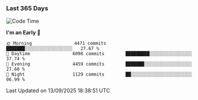 ### Last 365 Days
<!--START_SECTION:waka-->
![Code Time](http://img.shields.io/badge/Code%20Time-1%2C140%20hrs%2025%20mins-blue)

**I'm an Early 🐤** 

```text
🌞 Morning                4471 commits        ███████░░░░░░░░░░░░░░░░░░   27.67 % 
🌆 Daytime                6098 commits        █████████░░░░░░░░░░░░░░░░   37.74 % 
🌃 Evening                4459 commits        ███████░░░░░░░░░░░░░░░░░░   27.60 % 
🌙 Night                  1129 commits        ██░░░░░░░░░░░░░░░░░░░░░░░   06.99 % 
```



 Last Updated on 13/09/2025 18:38:51 UTC
<!--END_SECTION:waka-->

<!--
**BrianCurliss/BrianCurliss** is a ✨ _special_ ✨ repository because its `README.md` (this file) appears on your GitHub profile.

Here are some ideas to get you started:

- 🔭 I’m currently working on ...
- 🌱 I’m currently learning ...
- 👯 I’m looking to collaborate on ...
- 🤔 I’m looking for help with ...
- 💬 Ask me about ...
- 📫 How to reach me: ...
- 😄 Pronouns: ...
- ⚡ Fun fact: ...
-->
